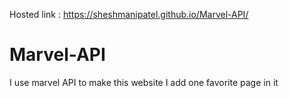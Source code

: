 Hosted link : https://sheshmanipatel.github.io/Marvel-API/
# Marvel-API
I use marvel API to make this website
I add one favorite page in it
